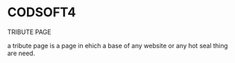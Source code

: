 # CODSOFT4
TRIBUTE  PAGE

a tribute page is a page in ehich a base of any website or any hot seal thing are need.

